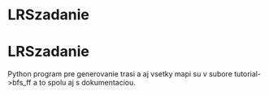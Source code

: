 # LRSzadanie
# LRSzadanie

Python program pre generovanie trasi a aj vsetky mapi su v subore tutorial->bfs_ff a to spolu aj s dokumentaciou.
